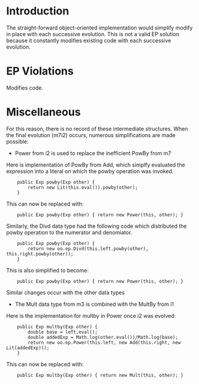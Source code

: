 # Introduction

The straight-forward object-oriented implementation would simplify modify in place with
each successive evolution. This is not a valid EP solution because it constantly modifies
existing code with each successive evolution.

# EP Violations

Modifies code.

# Miscellaneous

For this reason, there is no record of these intermediate structures. When the final
evolution (m7i2) occurs, numerous simplifications are made possible:

  * Power from i2 is used to replace the inefficient PowBy from m7

  Here is implementation of PowBy from Add, which simplfy evaluated the
  expression into a literal on which the powby operation was invoked.

        public Exp powby(Exp other) {
            return new Lit(this.eval()).powby(other);
        }

  This can now be replaced with:

        public Exp powby(Exp other) { return new Power(this, other); }

  Similarly, the Divd data type had the following code which distributed the
  powby operation to the numerator and denomiator.

        public Exp powby(Exp other) {
            return new oo.ep.Divd(this.left.powby(other), this.right.powby(other));
        }

  This is also simplified to become:

        public Exp powby(Exp other) { return new Power(this, other); }

  Similar changes occur with the other data types

  * The Mult data type from m3 is combined with the MultBy from i1

   Here is the implementation for multby in Power once i2 was evolved:

        public Exp multby(Exp other) {
            double base = left.eval();
            double addedExp = Math.log(other.eval())/Math.log(base);
            return new oo.ep.Power(this.left, new Add(this.right, new Lit(addedExp)));
        }

   This can now be replaced with:

        public Exp multby(Exp other) { return new Mult(this, other); }
